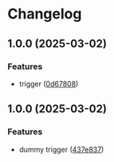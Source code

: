 # Changelog

## 1.0.0 (2025-03-02)


### Features

* trigger ([0d67808](https://github.com/ExpediaGroup/expediagroup-java-sdk/commit/0d67808a42068b0aa09d9ea85be7258a6b97d59b))

## 1.0.0 (2025-03-02)


### Features

* dummy trigger ([437e837](https://github.com/ExpediaGroup/expediagroup-java-sdk/commit/437e837d9b49c3b9e1c4b49bb0e64c0e616efd65))
